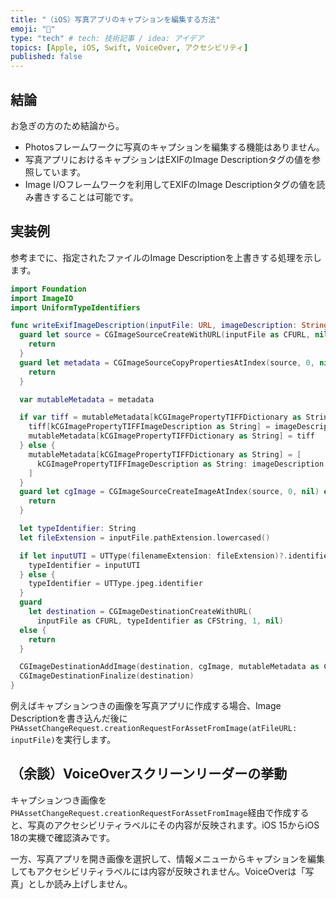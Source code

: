 ```yaml
---
title: "（iOS）写真アプリのキャプションを編集する方法"
emoji: "💨"
type: "tech" # tech: 技術記事 / idea: アイデア
topics: [Apple, iOS, Swift, VoiceOver, アクセシビリティ]
published: false
---
```

## 結論

お急ぎの方のため結論から。

- Photosフレームワークに写真のキャプションを編集する機能はありません。
- 写真アプリにおけるキャプションはEXIFのImage Descriptionタグの値を参照しています。
- Image I/Oフレームワークを利用してEXIFのImage Descriptionタグの値を読み書きすることは可能です。

## 実装例

参考までに、指定されたファイルのImage Descriptionを上書きする処理を示します。

```swift
import Foundation
import ImageIO
import UniformTypeIdentifiers

func writeExifImageDescription(inputFile: URL, imageDescription: String) {
  guard let source = CGImageSourceCreateWithURL(inputFile as CFURL, nil) else {
    return
  }
  guard let metadata = CGImageSourceCopyPropertiesAtIndex(source, 0, nil) as? [String: Any] else {
    return
  }

  var mutableMetadata = metadata

  if var tiff = mutableMetadata[kCGImagePropertyTIFFDictionary as String] as? [String: Any] {
    tiff[kCGImagePropertyTIFFImageDescription as String] = imageDescription as CFString
    mutableMetadata[kCGImagePropertyTIFFDictionary as String] = tiff
  } else {
    mutableMetadata[kCGImagePropertyTIFFDictionary as String] = [
      kCGImagePropertyTIFFImageDescription as String: imageDescription as CFString
    ]
  }
  guard let cgImage = CGImageSourceCreateImageAtIndex(source, 0, nil) else {
    return
  }

  let typeIdentifier: String
  let fileExtension = inputFile.pathExtension.lowercased()

  if let inputUTI = UTType(filenameExtension: fileExtension)?.identifier {
    typeIdentifier = inputUTI
  } else {
    typeIdentifier = UTType.jpeg.identifier
  }
  guard
    let destination = CGImageDestinationCreateWithURL(
      inputFile as CFURL, typeIdentifier as CFString, 1, nil)
  else {
    return
  }

  CGImageDestinationAddImage(destination, cgImage, mutableMetadata as CFDictionary)
  CGImageDestinationFinalize(destination)
}
```

例えばキャプションつきの画像を写真アプリに作成する場合、Image Descriptionを書き込んだ後に`PHAssetChangeRequest.creationRequestForAssetFromImage(atFileURL: inputFile)`を実行します。

## （余談）VoiceOverスクリーンリーダーの挙動

キャプションつき画像を`PHAssetChangeRequest.creationRequestForAssetFromImage`経由で作成すると、写真のアクセシビリティラベルにその内容が反映されます。iOS 15からiOS 18の実機で確認済みです。

一方、写真アプリを開き画像を選択して、情報メニューからキャプションを編集してもアクセシビリティラベルには内容が反映されません。VoiceOverは「写真」としか読み上げしません。
